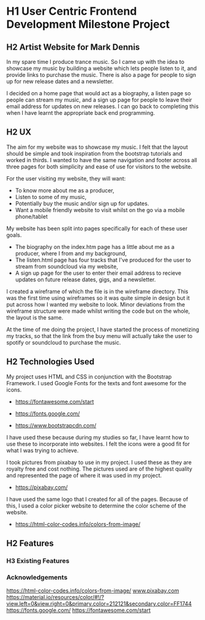 # H1 User Centric Frontend Development Milestone Project

## H2 Artist Website for Mark Dennis

In my spare time I produce trance music. So I came up with the idea to showcase my music by building a website which lets people listen to it, and provide links to purchase the music. There is also a page for people to sign up for new release dates and a newsletter.

I decided on a home page that would act as a biography, a listen page so people can stream my music, and a sign up page for people to leave their email address for updates on new releases. I can go back to completing this when I have learnt the appropriate back end programming.

## H2 UX

The aim for my website was to showcase my music. I felt that the layout should be simple and took inspiration from the bootstrap tutorials and worked in thirds. I wanted to have the same navigation and footer across all three pages for both simplicity and ease of use for visitors to the website.

For the user visiting my website, they will want:

  * To know more about me as a producer,
  * Listen to some of my music,
  * Potentially buy the music and/or sign up for updates.
  * Want a mobile friendly website to visit whilst on the go via a mobile phone/tablet
  
My website has been split into pages specifically for each of these user goals. 

  * The biography on the index.htm page has a little about me as a producer, where I from and my background,
  * The listen.html page has four tracks that I've produced for the user to stream from soundcloud via my website,
  * A sign up page for the user to enter their email address to recieve updates on future release dates, gigs, and a newsletter.

I created a wireframe of which the file is in the wireframe directory. This was the first time using wireframes so it was quite simple in design but it put across how I wanted my website to look. Minor deviations from the wireframe structure were made whilst writing the code but on the whole, the layout is the same.

At the time of me doing the project, I have started the process of monetizing my tracks, so that the link from the buy menu will actually take the user to spotify or soundcloud to purchase the music.

## H2 Technologies Used

My project uses HTML and CSS in conjunction with the Bootstrap Framework. I used Google Fonts for the texts and font awesome for the icons.

 * https://fontawesome.com/start

 * https://fonts.google.com/

 * https://www.bootstrapcdn.com/
 
I have used these because during my studies so far, I have learnt how to use these to incorporate into websites. I felt the icons were a good fit for what I was trying to achieve.

I took pictures from pixabay to use in my project. I used these as they are royalty free and cost nothing. The pictures used are of the highest quality and represented the page of where it was used in my project.

 * https://pixabay.com/

I have used the same logo that I created for all of the pages. Because of this, I used a color picker website to determine the color scheme of the website.

 * https://html-color-codes.info/colors-from-image/

## H2 Features

### H3 Existing Features




### Acknowledgements
https://html-color-codes.info/colors-from-image/
www.pixabay.com
https://material.io/resources/color/#!/?view.left=0&view.right=0&primary.color=212121&secondary.color=FF1744
https://fonts.google.com/
https://fontawesome.com/start
